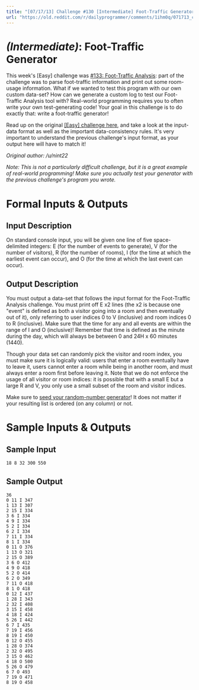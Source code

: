 ```yaml
---
title: "[07/17/13] Challenge #130 [Intermediate] Foot-Traffic Generator"
url: "https://old.reddit.com/r/dailyprogrammer/comments/1ihm0q/071713_challenge_130_intermediate_foottraffic/"
---
```


# [](#IntermediateIcon) *(Intermediate)*: Foot-Traffic Generator

This week's [Easy] challenge was [#133: Foot-Traffic Analysis](http://www.reddit.com/r/dailyprogrammer/comments/1iambu/071513_challenge_133_easy_foottraffic_analysis/): part of the challenge was to parse foot-traffic information and print out some room-usage information. What if we wanted to test this program with our own custom data-set? How can we generate a custom log to test our Foot-Traffic Analysis tool with? Real-world programming requires you to often write your own test-generating code! Your goal in this challenge is to do exactly that: write a foot-traffic generator!

Read up on the original [[Easy] challenge here](http://www.reddit.com/r/dailyprogrammer/comments/1iambu/071513_challenge_133_easy_foottraffic_analysis/), and take a look at the input-data format as well as the important data-consistency rules. It's very important to understand the previous challenge's input format, as your output here will have to match it!

*Original author: /u/nint22*

*Note: This is not a particularly difficult challenge, but it is a great example of real-world programming! Make sure you actually test your generator with the previous challenge's program you wrote.*

# Formal Inputs & Outputs
## Input Description

On standard console input, you will be given one line of five space-delimited integers: E (for the number of events to generate), V (for the number of visitors), R (for the number of rooms), I (for the time at which the earliest event can occur), and O (for the time at which the last event can occur).

## Output Description

You must output a data-set that follows the input format for the Foot-Traffic Analysis challenge. You must print off E x2 lines (the x2 is because one "event" is defined as both a visitor going into a room and then eventually out of it), only referring to user indices 0 to V (inclusive) and room indices 0 to R (inclusive). Make sure that the time for any and all events are within the range of I and O (inclusive)! Remember that time is defined as the minute during the day, which will always be between 0 and 24H x 60 minutes (1440).

Though your data set can randomly pick the visitor and room index, you must make sure it is logically valid: users that enter a room eventually have to leave it, users cannot enter a room while being in another room, and must always enter a room first before leaving it. Note that we do not enforce the usage of all visitor or room indices: it is possible that with a small E but a large R and V, you only use a small subset of the room and visitor indices.

Make sure to [seed your random-number generator](http://en.wikipedia.org/wiki/Random_seed)! It does not matter if your resulting list is ordered (on any column) or not.

# Sample Inputs & Outputs
## Sample Input

    18 8 32 300 550

## Sample Output

    36
    0 11 I 347
    1 13 I 307
    2 15 I 334
    3 6 I 334
    4 9 I 334
    5 2 I 334
    6 2 I 334
    7 11 I 334
    8 1 I 334
    0 11 O 376
    1 13 O 321
    2 15 O 389
    3 6 O 412
    4 9 O 418
    5 2 O 414
    6 2 O 349
    7 11 O 418
    8 1 O 418
    0 12 I 437
    1 28 I 343
    2 32 I 408
    3 15 I 458
    4 18 I 424
    5 26 I 442
    6 7 I 435
    7 19 I 456
    8 19 I 450
    0 12 O 455
    1 28 O 374
    2 32 O 495
    3 15 O 462
    4 18 O 500
    5 26 O 479
    6 7 O 493
    7 19 O 471
    8 19 O 458